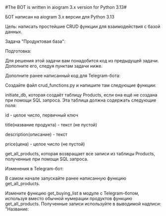 #The BOT is written in aiogram 3.x version for Python 3.13#

БОТ написан на aiogram 3.x версии для Python 3.13


Цель: написать простейшие CRUD функции для взаимодействия с базой данных.

Задача "Продуктовая база":

Подготовка:

Для решения этой задачи вам понадобится код из предыдущей задачи. Дополните его, следуя пунктам задачи ниже.

Дополните ранее написанный код для Telegram-бота:

Создайте файл crud_functions.py и напишите там следующие функции:

initiate_db, которая создаёт таблицу Products, если она ещё не создана при помощи SQL запроса. Эта таблица
должна содержать следующие поля:

id - целое число, первичный ключ

title(название продукта) - текст (не пустой)

description(описание) - текст

price(цена) - целое число (не пустой)

get_all_products, которая возвращает все записи из таблицы Products, полученные при помощи SQL запроса.

Изменения в Telegram-бот:

В самом начале запускайте ранее написанную функцию get_all_products.

Измените функцию get_buying_list в модуле с Telegram-ботом, используя вместо обычной нумерации продуктов функцию get_all_products.
Полученные записи используйте в выводимой надписи: "Название: <title> | Описание: <description> | Цена: <price>"
Перед запуском бота пополните вашу таблицу Products 4 или более записями для последующего вывода в чате Telegram-бота.
